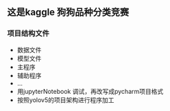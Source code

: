 ## 这是kaggle 狗狗品种分类竞赛
### 项目结构文件
- 数据文件
- 模型文件 
- 主程序 
- 辅助程序 
- ...
- 用jupyterNotebook 调试，再改写成pycharm项目格式
- 按照yolov5的项目架构进行程序加工
